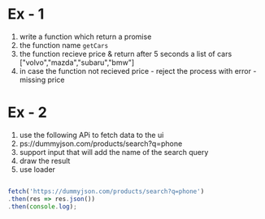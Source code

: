 # Ex - 1
1. write a function which return a promise
2. the function name `getCars`
3. the function recieve price & return after 5 seconds a list of cars ["volvo","mazda","subaru","bmw"]
4. in case the function not recieved price - reject the process with error - missing price



# Ex - 2 
1. use the following APi to fetch data to the ui
2. ps://dummyjson.com/products/search?q=phone
3. support input that will add the name of the search query 
4. draw the result
5. use loader  


```javascript

fetch('https://dummyjson.com/products/search?q=phone')
.then(res => res.json())
.then(console.log);

```